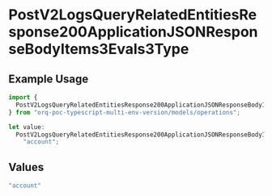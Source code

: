 # PostV2LogsQueryRelatedEntitiesResponse200ApplicationJSONResponseBodyItems3Evals3Type

## Example Usage

```typescript
import {
  PostV2LogsQueryRelatedEntitiesResponse200ApplicationJSONResponseBodyItems3Evals3Type,
} from "orq-poc-typescript-multi-env-version/models/operations";

let value:
  PostV2LogsQueryRelatedEntitiesResponse200ApplicationJSONResponseBodyItems3Evals3Type =
    "account";
```

## Values

```typescript
"account"
```